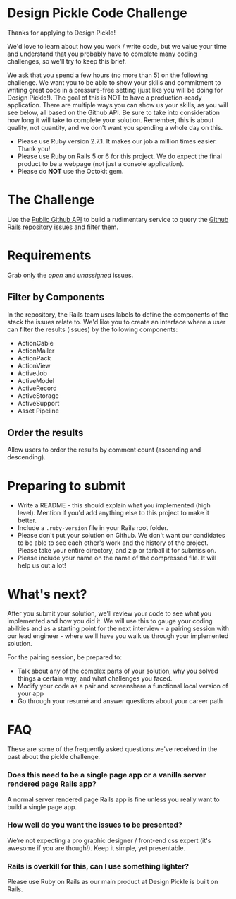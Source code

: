 # Design Pickle Code Challenge

Thanks for applying to Design Pickle!

We'd love to learn about how you work / write code, but we value your time and understand that you probably have to complete many coding challenges, so we'll try to keep this brief. 

We ask that you spend a few hours (no more than 5) on the following challenge. We want you to be able to show your skills and commitment to writing great code in a pressure-free setting (just like you will be doing for Design Pickle!). The goal of this is NOT to have a production-ready application. There are multiple ways you can show us your skills, as you will see below, all based on the Github API. Be sure to take into consideration how long it will take to complete your solution. Remember, this is about quality, not quantity, and we don't want you spending a whole day on this.

- Please use Ruby version 2.7.1. It makes our job a million times easier. Thank you!
- Please use Ruby on Rails 5 or 6 for this project. We do expect the final product to be a webpage (not just a console application).
- Please do **NOT** use the Octokit gem.

# The Challenge

Use the [Public Github API](https://developer.github.com/v3) to build a rudimentary service to query the [Github Rails repository](https://github.com/rails/rails) issues and filter them.

# Requirements

Grab only the *open* and *unassigned* issues.

## Filter by Components
In the repository, the Rails team uses labels to define the components of the stack the issues relate to. We'd like you to create an interface where a user can filter the results (issues) by the following components:

- ActionCable
- ActionMailer
- ActionPack
- ActionView
- ActiveJob
- ActiveModel
- ActiveRecord
- ActiveStorage
- ActiveSupport
- Asset Pipeline

## Order the results 
Allow users to order the results by comment count (ascending and descending).

# Preparing to submit
- Write a README - this should explain what you implemented (high level). Mention if you'd add anything else to this project to make it better.
- Include a `.ruby-version` file in your Rails root folder.
- Please don't put your solution on Github. We don't want our candidates to be able to see each other's work and the history of the project. Please take your entire directory, and zip or tarball it for submission.
- Please include your name on the name of the compressed file. It will help us out a lot!

# What's next?
After you submit your solution, we'll review your code to see what you implemented and how you did it. We will use this to gauge your coding abilities and as a starting point for the next interview - a pairing session with our lead engineer - where we'll have you walk us through your implemented solution.

For the pairing session, be prepared to:

- Talk about any of the complex parts of your solution, why you solved things a certain way, and what challenges you faced.
- Modify your code as a pair and screenshare a functional local version of your app
- Go through your resumé and answer questions about your career path

# FAQ

These are some of the frequently asked questions we've received in the past about the pickle challenge.

### Does this need to be a single page app or a vanilla server rendered page Rails app?

A normal server rendered page Rails app is fine unless you really want to build a single page app.

### How well do you want the issues to be presented?

We’re not expecting a pro graphic designer / front-end css expert (it's awesome if you are though!). Keep it simple, yet presentable.

### Rails is overkill for this, can I use something lighter?

Please use Ruby on Rails as our main product at Design Pickle is built on Rails.